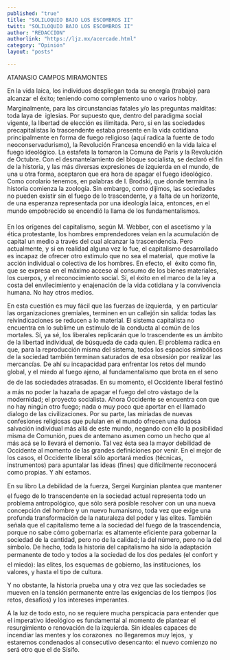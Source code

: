 ```yaml
---
published: "true"
title: "SOLILOQUIO BAJO LOS ESCOMBROS II"
twitt: "SOLILOQUIO BAJO LOS ESCOMBROS II"
author: "REDACCION"
authorlink: "https://ljz.mx/acercade.html"
category: "Opinión"
layout: "posts"

---
```



  ATANASIO CAMPOS MIRAMONTES



  En la vida laica, los individuos despliegan toda su energía (trabajo) para alcanzar el éxito; teniendo como complemento uno o varios hobby. Marginalmente, para las circunstancias fatales y/o las preguntas malditas: toda laya de  iglesias. Por supuesto que, dentro del paradigma social vigente, la libertad de elección es ilimitada. Pero, si en las sociedades precapitalistas lo trascendente estaba presente en la vida cotidiana principalmente en forma de fuego religioso (aquí radica la fuente de todo neoconservadurismo), la Revolución Francesa encendió en la vida laica el fuego ideológico. La estafeta la tomaron la Comuna de París y la Revolución de Octubre. Con el desmantelamiento del bloque socialista, se declaró el fin de la historia, y las más diversas expresiones de izquierda en el mundo, de una u otra forma, aceptaron que era hora de apagar el fuego ideológico. Como corolario tenemos, en palabras de I. Brodski, que donde termina la historia comienza la zoología. Sin embargo, como dijimos, las sociedades no pueden existir sin el fuego de lo trascendente, y a falta de un horizonte, de una esperanza representada por una ideología laica, entonces, en el mundo empobrecido se encendió la llama de los fundamentalismos.



  En los orígenes del capitalismo, según M. Webber, con el ascetismo y la ética protestante, los hombres emprendedores veían en la acumulación de capital un medio a través del cual alcanzar la trascendencia. Pero actualmente, y si en realidad alguna vez lo fue, el capitalismo desarrollado es incapaz de ofrecer otro estimulo que no sea el material,  que motive la acción individual o colectiva de los hombres. En efecto, el  éxito como fin, que se expresa en el máximo acceso al consumo de los bienes materiales, los cuerpos, y el reconocimiento social. Sí, el éxito en el marco de la ley a costa del envilecimiento y enajenación de la vida cotidiana y la convivencia humana. No hay otros medios.



  En esta cuestión es muy fácil que las fuerzas de izquierda,  y en particular las organizaciones gremiales, terminen en un callejón sin salida: todas las reivindicaciones se reducen a lo material. El sistema capitalista no encuentra en lo sublime un estimulo de la conducta al común de los mortales. Sí, ya sé, los liberales replicarán que lo trascendente es un ámbito de la libertad individual, de búsqueda de cada quien. El problema radica en que, para la reproducción misma del sistema, todos los espacios simbólicos de la sociedad también terminan saturados de esa obsesión por realizar las mercancías. De ahí su incapacidad para enfrentar los retos del mundo global, y el miedo al fuego ajeno, al fundamentalismo que brota en el seno de de las sociedades atrasadas. En su momento, el Occidente liberal festinó a más no poder la hazaña de apagar el fuego del otro vástago de la modernidad; el proyecto socialista. Ahora Occidente se encuentra con que no hay ningún otro fuego; nada o muy poco que aportar en el llamado dialogo de las civilizaciones. Por su parte, las miríadas de nuevas confesiones religiosas que pululan en el mundo ofrecen una dudosa salvación individual más allá de este mundo, negando con ello la posibilidad misma de Comunión, pues de antemano asumen como un hecho que al más acá se lo llevará el demonio. Tal vez ésta sea la mayor debilidad de Occidente al momento de las grandes definiciones por venir. En el mejor de los casos, el Occidente liberal sólo aportará medios (técnicas, instrumentos) para apuntalar las ideas (fines) que difícilmente reconocerá como propias. Y ahí estamos.



  En su libro La debilidad de la fuerza, Sergei Kurginian plantea que mantener el fuego de lo transcendente en la sociedad actual representa todo un problema antropológico, que sólo será posible resolver con un una nueva concepción del hombre y un nuevo humanismo, toda vez que exige una profunda transformación de la naturaleza del poder y las elites. También señala que el capitalismo teme a la sociedad del fuego de la trascendencia, porque no sabe cómo gobernarla: es altamente eficiente para gobernar la sociedad de la cantidad, pero no de la calidad; la del número, pero no la del símbolo. De hecho, toda la historia del capitalismo ha sido la adaptación permanente de todo y todos a la sociedad de los dos pedales (el confort y el miedo): las elites, los esquemas de gobierno, las instituciones, los valores, y hasta el tipo de cultura.



  Y no obstante, la historia prueba una y otra vez que las sociedades se mueven en la tensión permanente entre las exigencias de los tiempos (los retos, desafíos) y los intereses imperantes.



  A la luz de todo esto, no se requiere mucha perspicacia para entender que el imperativo ideológico es fundamental al momento de plantear el resurgimiento o renovación de la izquierda. Sin ideales capaces de incendiar las mentes y los corazones  no llegaremos muy lejos,  y estaremos condenados al consecutivo desencanto: el nuevo comienzo no será otro que el de Sísifo.

